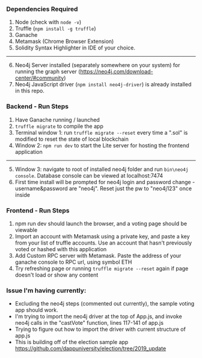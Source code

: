 ### Dependencies Required
1. Node (check with ```node -v```)
2. Truffle (```npm install -g truffle```)
3. Ganache
4. Metamask (Chrome Browser Extension)
5. Solidity Syntax Highlighter in IDE of your choice.
--------
6. Neo4j Server installed (separately somewhere on your system) for running the graph server (https://neo4j.com/download-center/#community)
7. Neo4j JavaScript driver (```npm install neo4j-driver```) is already installed in this repo.

### Backend - Run Steps
1. Have Ganache running / launched 
2. ```truffle migrate``` to compile the app
3. Terminal window 1: run ```truffle migrate --reset``` every time a ".sol" is modified to reset the state of local blockchain
4. Window 2: ```npm run dev``` to start the Lite server for hosting the frontend application
-------
5. Window 3: navigate to root of installed neo4j folder and run ```bin\neo4j console```. Database console can be viewed at localhost:7474
6. First time install will be prompted for neo4j login and password change -  username&password are "neo4j". 
Reset just the pw to "neo4j123" once inside

### Frontend - Run Steps
1. npm run dev should launch the browser, and a voting page should be viewable
2. Import an account with Metamask using a private key, and paste a key from your list of truffle accounts. Use an account
that hasn't previously voted or hashed with this application
3. Add Custom RPC server with Metamask. Paste the address of your ganache console to RPC url, using symbol ETH
4. Try refreshing page or running ```truffle migrate --reset``` again if page doesn't load or show any content

### Issue I'm having currently:
- Excluding the neo4j steps (commented out currently), the sample voting app should work. 
- I'm trying to import the neo4j driver at the top of App.js, and invoke neo4j calls in the "castVote" function, lines 117-141 of app.js
- Trying to figure out how to import the driver with current structure of app.js
- This is building off of the election sample app https://github.com/dappuniversity/election/tree/2019_update 
